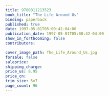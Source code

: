 ```yaml
---
title: 9780811213523
book_title: "The Life Around Us"
binding: paperback
published: true
date: 1997-05-01T05:00:42-04:00
publication_date: 1997-05-01T05:00:42-04:00
show_in_forthcoming: false
contributors:

cover_image_path: The_Life_Around_Us.jpg
forsale: false
saleprice:
shipping_charge:
price_us: 8.95
price_cn:
trim_size: 5x7
page_count: 96
---
```


